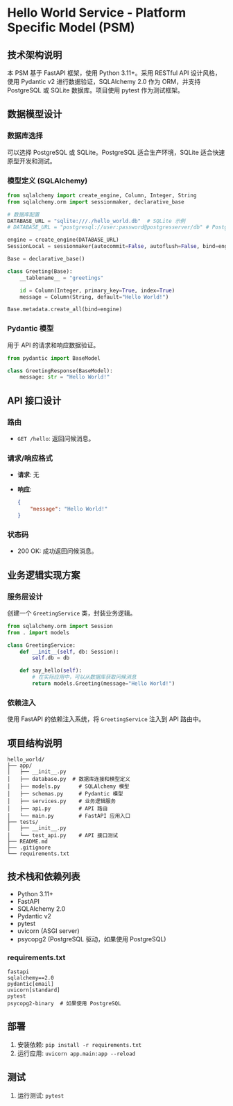# Hello World Service - Platform Specific Model (PSM)

## 技术架构说明

本 PSM 基于 FastAPI 框架，使用 Python 3.11+。采用 RESTful API 设计风格，使用 Pydantic v2 进行数据验证，SQLAlchemy 2.0 作为 ORM，并支持 PostgreSQL 或 SQLite 数据库。项目使用 pytest 作为测试框架。

## 数据模型设计

### 数据库选择

可以选择 PostgreSQL 或 SQLite。PostgreSQL 适合生产环境，SQLite 适合快速原型开发和测试。

### 模型定义 (SQLAlchemy)

```python
from sqlalchemy import create_engine, Column, Integer, String
from sqlalchemy.orm import sessionmaker, declarative_base

# 数据库配置
DATABASE_URL = "sqlite:///./hello_world.db"  # SQLite 示例
# DATABASE_URL = "postgresql://user:password@postgresserver/db" # PostgreSQL 示例

engine = create_engine(DATABASE_URL)
SessionLocal = sessionmaker(autocommit=False, autoflush=False, bind=engine)

Base = declarative_base()

class Greeting(Base):
    __tablename__ = "greetings"

    id = Column(Integer, primary_key=True, index=True)
    message = Column(String, default="Hello World!")

Base.metadata.create_all(bind=engine)
```

### Pydantic 模型

用于 API 的请求和响应数据验证。

```python
from pydantic import BaseModel

class GreetingResponse(BaseModel):
    message: str = "Hello World!"
```

## API 接口设计

### 路由

-   `GET /hello`: 返回问候消息。

### 请求/响应格式

-   **请求**: 无
-   **响应**:

    ```json
    {
        "message": "Hello World!"
    }
    ```

### 状态码

-   200 OK: 成功返回问候消息。

## 业务逻辑实现方案

### 服务层设计

创建一个 `GreetingService` 类，封装业务逻辑。

```python
from sqlalchemy.orm import Session
from . import models

class GreetingService:
    def __init__(self, db: Session):
        self.db = db

    def say_hello(self):
        # 在实际应用中，可以从数据库获取问候消息
        return models.Greeting(message="Hello World!")
```

### 依赖注入

使用 FastAPI 的依赖注入系统，将 `GreetingService` 注入到 API 路由中。

## 项目结构说明

```
hello_world/
├── app/
│   ├── __init__.py
│   ├── database.py  # 数据库连接和模型定义
│   ├── models.py      # SQLAlchemy 模型
│   ├── schemas.py     # Pydantic 模型
│   ├── services.py    # 业务逻辑服务
│   ├── api.py         # API 路由
│   └── main.py        # FastAPI 应用入口
├── tests/
│   ├── __init__.py
│   └── test_api.py    # API 接口测试
├── README.md
├── .gitignore
└── requirements.txt
```

## 技术栈和依赖列表

-   Python 3.11+
-   FastAPI
-   SQLAlchemy 2.0
-   Pydantic v2
-   pytest
-   uvicorn (ASGI server)
-   psycopg2 (PostgreSQL 驱动，如果使用 PostgreSQL)

### requirements.txt

```
fastapi
sqlalchemy==2.0
pydantic[email]
uvicorn[standard]
pytest
psycopg2-binary  # 如果使用 PostgreSQL
```

## 部署

1.  安装依赖: `pip install -r requirements.txt`
2.  运行应用: `uvicorn app.main:app --reload`

## 测试

1.  运行测试: `pytest`
